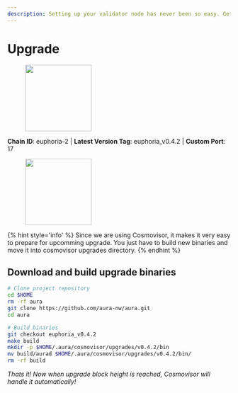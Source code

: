 ```yaml
---
description: Setting up your validator node has never been so easy. Get your validator running in minutes by following step by step instructions.
---
```


# Upgrade

<figure><img src="https://raw.githubusercontent.com/kj89/testnet_manuals/main/pingpub/logos/aura.png" width="150" alt=""><figcaption></figcaption></figure>

**Chain ID**: euphoria-2 | **Latest Version Tag**: euphoria_v0.4.2 | **Custom Port**: 17

<figure><img src="https://raw.githubusercontent.com/kj89/testnet_manuals/main/pingpub/logos/aura.png" width="150" alt=""><figcaption></figcaption></figure>

{% hint style='info' %}
Since we are using Cosmovisor, it makes it very easy to prepare for upcomming upgrade.
You just have to build new binaries and move it into cosmovisor upgrades directory.
{% endhint %}

## Download and build upgrade binaries

```bash
# Clone project repository
cd $HOME
rm -rf aura
git clone https://github.com/aura-nw/aura.git
cd aura

# Build binaries
git checkout euphoria_v0.4.2
make build
mkdir -p $HOME/.aura/cosmovisor/upgrades/v0.4.2/bin
mv build/aurad $HOME/.aura/cosmovisor/upgrades/v0.4.2/bin/
rm -rf build
```

*Thats it! Now when upgrade block height is reached, Cosmovisor will handle it automatically!*
